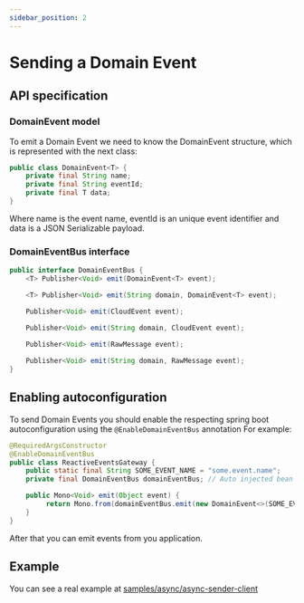 ```yaml
---
sidebar_position: 2
---
```


# Sending a Domain Event

## API specification

### DomainEvent model

To emit a Domain Event we need to know the DomainEvent structure, which is represented with the next class:

```java
public class DomainEvent<T> {
    private final String name;
    private final String eventId;
    private final T data;
}
```

Where name is the event name, eventId is an unique event identifier and data is a JSON Serializable payload.

### DomainEventBus interface

```java
public interface DomainEventBus {
    <T> Publisher<Void> emit(DomainEvent<T> event);

    <T> Publisher<Void> emit(String domain, DomainEvent<T> event);

    Publisher<Void> emit(CloudEvent event);

    Publisher<Void> emit(String domain, CloudEvent event);

    Publisher<Void> emit(RawMessage event);
    
    Publisher<Void> emit(String domain, RawMessage event);
}
```

## Enabling autoconfiguration

To send Domain Events you should enable the respecting spring boot autoconfiguration using the `@EnableDomainEventBus` annotation
For example:

```java
@RequiredArgsConstructor
@EnableDomainEventBus
public class ReactiveEventsGateway {
    public static final String SOME_EVENT_NAME = "some.event.name";
    private final DomainEventBus domainEventBus; // Auto injected bean created by the @EnableDomainEventBus annotation

    public Mono<Void> emit(Object event) {
         return Mono.from(domainEventBus.emit(new DomainEvent<>(SOME_EVENT_NAME, UUID.randomUUID().toString(), event)));
    }
}
```

After that you can emit events from you application.

## Example

You can see a real example at [samples/async/async-sender-client](https://github.com/reactive-commons/reactive-commons-java/tree/master/samples/async/async-sender-client)